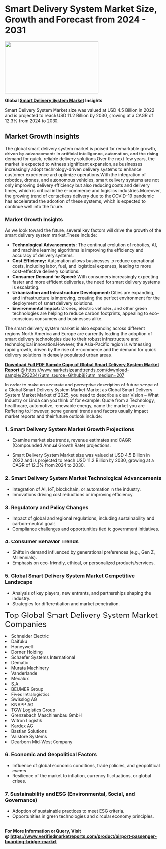 <H1>Smart Delivery System Market Size, Growth and Forecast from 2024 - 2031</H1><img class="aligncenter size-medium wp-image-584254" src="https://thirdeyenews.in/wp-content/uploads/2024/09/Global-Market-Research-300x168.jpeg" alt="" width="300" height="168" /><p><strong>Global&nbsp;<a href="https://www.marketsizeandtrends.com/download-sample/293234/?utm_source=Github8j?utm_medium=207">Smart Delivery System Market</a> Insights</strong></p><p>Smart Delivery System Market size was valued at USD 4.5 Billion in 2022 and is projected to reach USD 11.2 Billion by 2030, growing at a CAGR of 12.3% from 2024 to 2030.</p><p><!DOCTYPE html> <html lang="en"> <head> <meta charset="UTF-8"> <meta name="viewport" content="width=device-width, initial-scale=1.0"> <title>Smart Delivery System Market Growth Insights</title> </head> <body> <h2>Market Growth Insights</h2> <p>The global smart delivery system market is poised for remarkable growth, driven by advancements in artificial intelligence, automation, and the rising demand for quick, reliable delivery solutions.Over the next few years, the market is expected to witness significant expansion, as businesses increasingly adopt technology-driven delivery systems to enhance customer experience and optimize operations.With the integration of robotics, drones, and autonomous vehicles, smart delivery systems are not only improving delivery efficiency but also reducing costs and delivery times, which is critical in the e-commerce and logistics industries.Moreover, the growing trend of contactless delivery due to the COVID-19 pandemic has accelerated the adoption of these systems, which is expected to continue well into the future.</p> <p><a href="#download-sample"></a></p> <h3>Market Growth Insights</h3> <p>As we look toward the future, several key factors will drive the growth of the smart delivery system market.These include:</p> <ul> <li><strong>Technological Advancements:</strong> The continual evolution of robotics, AI, and machine learning algorithms is improving the efficiency and accuracy of delivery systems.</li> <li><strong>Cost Efficiency:</strong> Automation allows businesses to reduce operational costs, including labor, fuel, and logistical expenses, leading to more cost-effective delivery solutions.</li> <li><strong>Consumer Demand for Speed:</strong> With consumers increasingly expecting faster and more efficient deliveries, the need for smart delivery systems is escalating.</li> <li><strong>Urbanization and Infrastructure Development:</strong> Cities are expanding, and infrastructure is improving, creating the perfect environment for the deployment of smart delivery solutions.</li> <li><strong>Environmental Impact:</strong> Drones, electric vehicles, and other green technologies are helping to reduce carbon footprints, appealing to eco-conscious consumers and businesses alike.</li> </ul> <p>The smart delivery system market is also expanding across different regions.North America and Europe are currently leading the adoption of smart delivery technologies due to their robust infrastructure and technological innovation.However, the Asia-Pacific region is witnessing rapid growth, driven by the rise of e-commerce and the demand for quick delivery solutions in densely populated urban areas.</p> <p><a href="#get-more"></p><p><span class=""><strong>Download Full PDF Sample Copy of Global Smart Delivery System Market Report</strong> @ <a href="https://www.marketsizeandtrends.com/download-sample/293234/?utm_source=Github8j?utm_medium=207" target="_blank">https://www.marketsizeandtrends.com/download-sample/293234/?utm_source=Github8j?utm_medium=207</a></span></p><p>In order to make an accurate and perceptive description of future scope of a Global&nbsp;Smart Delivery System Market Market as Global&nbsp;Smart Delivery System Market Market of 2025, you need to describe a clear Vision &ndash; What Industry or Linda can you think of for example: Quote from a Technology, healthcare, automotive, renewable energy, name the market you are Reffering to.However, some general trends and factors usually impact market reports and their future outlook include:</p><h3>1.&nbsp;<strong>Smart Delivery System Market Growth Projections</strong></h3><ul><li>Examine market size trends, revenue estimates and CAGR (Compounded Annual Growth Rate) projections.</li><li><p>Smart Delivery System Market size was valued at USD 4.5 Billion in 2022 and is projected to reach USD 11.2 Billion by 2030, growing at a CAGR of 12.3% from 2024 to 2030.</p></li></ul><h3>2.&nbsp;<strong>Smart Delivery System Market Technological Advancements</strong></h3><ul><li>Integration of AI, IoT, blockchain, or automation in the industry.</li><li>Innovations driving cost reductions or improving efficiency.</li></ul><h3>3.&nbsp;<strong>Regulatory and Policy Changes</strong></h3><ul><li>Impact of global and regional regulations, including sustainability and carbon-neutral goals.</li><li>Compliance challenges and opportunities tied to government initiatives.</li></ul><h3>4.&nbsp;<strong>Consumer Behavior Trends</strong></h3><ul><li>Shifts in demand influenced by generational preferences (e.g., Gen Z, Millennials).</li><li>Emphasis on eco-friendly, ethical, or personalized products/services.</li></ul><h3>5.&nbsp;<strong>Global Smart Delivery System Market Competitive Landscape</strong></h3><ul><li>Analysis of key players, new entrants, and partnerships shaping the industry.</li><li>Strategies for differentiation and market penetration.</li></ul><p data-pm-slice="1 1 []"><span style="color: inherit; font-family: inherit; font-size: 25px;">Top Global Smart Delivery System Market Companies</span></p><div class="" data-test-id=""><p><li>Schneider Electric</li><li> Daifuku</li><li> Honeywell</li><li> Dorner Holding</li><li> Schaefer Systems International</li><li> Dematic</li><li> Murata Machinery</li><li> Vanderlande</li><li> Mecalux</li><li> S.A.</li><li> BEUMER Group</li><li> Fives Intralogistics</li><li> Swisslog AG</li><li> KNAPP AG</li><li> TGW Logistics Group</li><li> Grenzebach Maschinenbau GmbH</li><li> Witron Logistik</li><li> Kardex AG</li><li> Bastian Solutions</li><li> Vaistore Systems</li><li> Dearborn Mid-West Company</li></p></div><h3>6.&nbsp;<strong>Economic and Geopolitical Factors</strong></h3><ul><li>Influence of global economic conditions, trade policies, and geopolitical events.</li><li>Resilience of the market to inflation, currency fluctuations, or global crises.</li></ul><h3>7.&nbsp;<strong>Sustainability and ESG (Environmental, Social, and Governance)</strong></h3><ul><li>Adoption of sustainable practices to meet ESG criteria.</li><li>Opportunities in green technologies and circular economy principles.</li></ul><h2><strong style="font-size: 14px;">For More Information or Query, Visit @&nbsp;</strong><a style="background-color: #ffffff; font-size: 14px;" href="https://www.marketsizeandtrends.com/report/smart-delivery-system-market/" target="_blank">https://www.verifiedmarketreports.com/product/airport-passenger-boarding-bridge-market</a></h2>